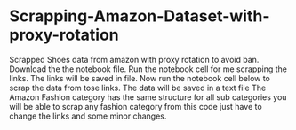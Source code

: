 # Scrapping-Amazon-Dataset-with-proxy-rotation
Scrapped Shoes data from amazon with proxy rotation to avoid ban.
Download the the notebook file.
Run the notebook cell for me scrapping the links.
The links will be saved in file.
Now run the notebook cell below to scrap the data from tose links.
The data will be saved in a text file
The Amazon Fashion category has the same structure for all sub categories you will be able to scrap any fashion category from this code just have to change the links and some minor changes. 
